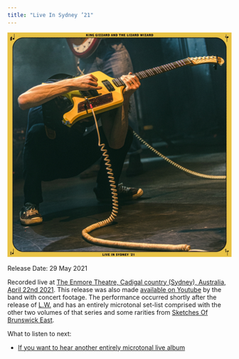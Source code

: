 ```yaml
---
title: "Live In Sydney ’21"
---
```


![album cover for Live In Sydney 2021](./cover.jpg)

Release Date: 29 May 2021

Recorded live at [The Enmore Theatre, Cadigal country (Sydney), Australia, April 22nd 2021](/setlists/2021/04/22/enmore-theatre-sydney-australia.html). This release was also made [available on Youtube](https://www.youtube.com/watch?v=JbjZ-jZnoss) by the band with concert footage. The performance occurred shortly after the release of [L.W.](../lw) and has an entirely microtonal set-list comprised with the other two volumes of that series and some rarities from [Sketches Of Brunswick East](../sketches-of-brunswick-east).

What to listen to next:

*   [If you want to hear another entirely microtonal live album](../live-in-melbourne-2021)
